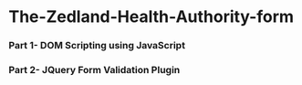 # The-Zedland-Health-Authority-form
### Part 1- DOM Scripting using JavaScript
### Part 2- JQuery Form Validation Plugin

